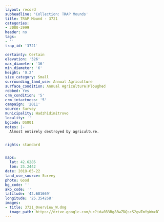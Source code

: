 ```yaml
---
layout: record
subheadline: 'Collection: TRAP Mounds'
title: TRAP Mound - 3721
categories:
- 3000-3999
header: no
tags:
- ''
trap_id: '3721'

certainty: Certain
elevation: '326'
max_diameter: '16'
min_diameter: '6'
height: '0.2'
size_category: Small
surrounding_land_use: Annual Agriculture
surface_condition: Annual Agriculture|Ploughed
robbed: Yes
crm_condition: '5'
crm_intactness: '5'
campaign: '2011'
source: Survey
municipality: Hadzhidimitrovo
locality: ''
bgcode: DS001
notes: |-
  Almost entirely destroyed by agriculture.


rights: standard


maps:
  lat: 42.6285
  lon: 25.2442
date: 2018-05-22
land_use_source: Survey
photo: Good
bg_code: ''
akb_code: ''
latitude: '42.681669'
longitude: '25.354268'
images:
- title: 3721_Overview_W.dng
  image_path: https://drive.google.com/uc?id=0B3Rg88wZDQscS2gwTmYyWmxDT1E
---
```

